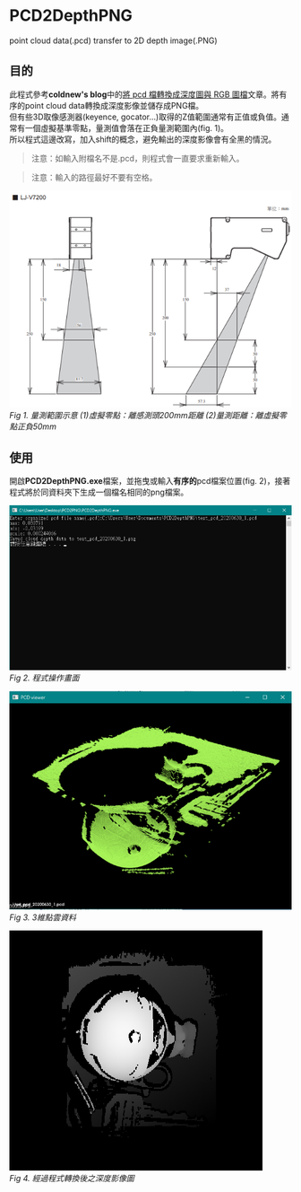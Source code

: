 # PCD2DepthPNG
point cloud data(.pcd) transfer to 2D depth image(.PNG)


## 目的
此程式參考**coldnew's blog**中的[將 pcd 檔轉換成深度圖與 RGB 圖檔]文章。將有序的point cloud data轉換成深度影像並儲存成PNG檔。   
但有些3D取像感測器(keyence, gocator...)取得的Z值範圍通常有正值或負值。通常有一個虛擬基準零點，量測值會落在正負量測範圍內(fig. 1)。  
所以程式這邊改寫，加入shift的概念，避免輸出的深度影像會有全黑的情況。
>注意：如輸入附檔名不是.pcd，則程式會一直要求重新輸入。 

>注意：輸入的路徑最好不要有空格。

![measurement distance](/img/LJV7200.png "量測範圍示意")    
*Fig 1. 量測範圍示意  (1)虛擬零點：離感測頭200mm距離   (2)量測距離：離虛擬零點正負50mm*  

[將 pcd 檔轉換成深度圖與 RGB 圖檔]:https://coldnew.github.io/56ebd889/ 

## 使用
開啟**PCD2DepthPNG.exe**檔案，並拖曳或輸入**有序的**pcd檔案位置(fig. 2)，接著程式將於同資料夾下生成一個檔名相同的png檔案。

![console](/img/console.png "程式畫面")    
*Fig 2. 程式操作畫面*   

![3維點雲資料](/img/test_pcd_20200630_1.pcd.png "3維點雲資料")    
*Fig 3. 3維點雲資料*  

![轉換後之深度影像圖](/img/test_pcd_20200630_1.png "轉換後之深度影像圖")    
*Fig 4. 經過程式轉換後之深度影像圖*  


